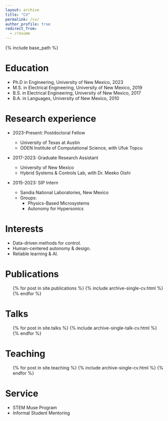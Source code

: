 ```yaml
---
layout: archive
title: "CV"
permalink: /cv/
author_profile: true
redirect_from:
  - /resume
---
```


{% include base_path %}

Education
======
* Ph.D in Engineering, University of New Mexico, 2023
* M.S. in Electrical Engineering, University of New Mexico, 2019
* B.S. in Electrical Engineering, University of New Mexico, 2017
* B.A. in Languages, University of New Mexico, 2010

Research experience
======
* 2023-Present: Postdoctoral Fellow
  * University of Texas at Austin
  * ODEN Institute of Computational Science, with Ufuk Topcu

* 2017-2023: Graduate Research Assistant
  * University of New Mexico
  * Hybrid Systems & Controls Lab, with Dr. Meeko Oishi

* 2015-2023: SIP Intern
  * Sandia National Laboratories, New Mexico
  * Groups: 
    * Physics-Based Microsystems
    * Autonomy for Hypersonics
  
Interests
======
* Data-driven methods for control.
* Human-centered autonomy & design.
* Reliable learning & AI.

Publications
======
  <ul>{% for post in site.publications %}
    {% include archive-single-cv.html %}
  {% endfor %}</ul>
  
Talks
======
  <ul>{% for post in site.talks %}
    {% include archive-single-talk-cv.html %}
  {% endfor %}</ul>
  
Teaching
======
  <ul>{% for post in site.teaching %}
    {% include archive-single-cv.html %}
  {% endfor %}</ul>
  
Service
======
* STEM Muse Program
* Informal Student Mentoring
